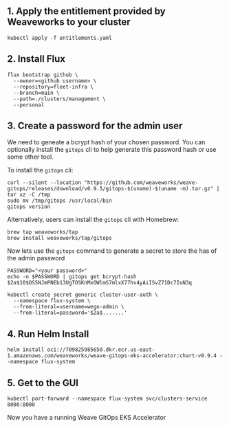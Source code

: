 ## 1. Apply the entitlement provided by Weaveworks to your cluster

```
kubectl apply -f entitlements.yaml
```

## 2. Install Flux

```
flux bootstrap github \
  --owner=<github username> \
  --repository=fleet-infra \
  --branch=main \
  --path=./clusters/management \
  --personal
```

## 3. Create a password for the admin user

We need to geneate a bcrypt hash of your chosen password. You can optionally install the `gitops` cli to help generate this password hash or use some other tool.

To install the `gitops` cli:

```
curl --silent --location "https://github.com/weaveworks/weave-gitops/releases/download/v0.9.5/gitops-$(uname)-$(uname -m).tar.gz" | tar xz -C /tmp
sudo mv /tmp/gitops /usr/local/bin
gitops version
```

Alternatively, users can install the `gitops` cli with Homebrew:

```
brew tap weaveworks/tap
brew install weaveworks/tap/gitops
```

Now lets use the `gitops` command to generate a secret to store the has of the admin password

```
PASSWORD="<your password>"
echo -n $PASSWORD | gitops get bcrypt-hash
$2a$10$OS5NJmPNEb13UgTOSKnMxOWlmS7mlxX77hv4yAiISvZ71Dc7IuN3q

kubectl create secret generic cluster-user-auth \
  --namespace flux-system \
  --from-literal=username=wego-admin \
  --from-literal=password='$2a$.......'
```

## 4. Run Helm Install

```
helm install oci://709825985650.dkr.ecr.us-east-1.amazonaws.com/weaveworks/weave-gitops-eks-accelerator:chart-v0.9.4 --namespace flux-system
```

## 5. Get to the GUI
```
kubectl port-forward --namespace flux-system svc/clusters-service 8000:8000
```

Now you have a running Weave GitOps EKS Accelerator


